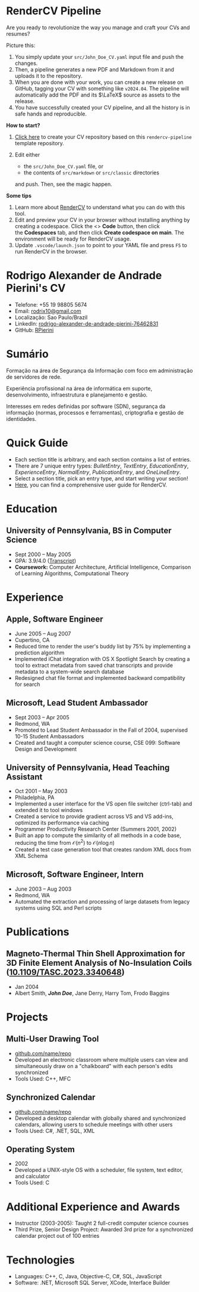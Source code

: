 <!-- Remove below in src/markdown/Header.j2.md not in README.md -->

# RenderCV Pipeline

Are you ready to revolutionize the way you manage and craft your CVs and resumes?

Picture this:

1.  You simply update your `src/John_Doe_CV.yaml` input file and push the changes.
2.  Then, a pipeline generates a new PDF and Markdown from it and uploads it to the repository.
3.  When you are done with your work, you can create a new release on GitHub, tagging your CV with something like `v2024.04`. The pipeline will automatically add the PDF and its $\LaTeX$ source as assets to the release.
4.  You have successfully created your CV pipeline, and all the history is in safe hands and reproducible.

**How to start?**

1.  [Click here](https://github.com/new?template_name=rendercv-pipeline&template_owner=sinaatalay) to create your CV repository based on this `rendercv-pipeline` template repository.
2.  Edit either
    -  the `src/John_Doe_CV.yaml` file, or
    -  the contents of `src/markdown` or `src/classic` directories
    
    and push. Then, see the magic happen.

**Some tips**

1.  Learn more about [RenderCV](https://github.com/sinaatalay/rendercv) to understand what you can do with this tool.
2.  Edit and preview your CV in your browser without installing anything by creating a codespace. Click the <> **Code** button, then click the **Codespaces** tab, and then click **Create codespace on main**. The environment will be ready for RenderCV usage.
3.  Update `.vscode/launch.json` to point to your YAML file and press `F5` to run RenderCV in the browser.

<!-- Remove above in src/markdown/Header.j2.md not in README.md -->
# Rodrigo Alexander de Andrade Pierini's CV

- Telefone: +55 19 98805 5674
- Email: [rodrix10@gmail.com](mailto:rodrix10@gmail.com)
- Localização: Sao Paulo/Brazil
- LinkedIn: [rodrigo-alexander-de-andrade-pierini-76462831](https://linkedin.com/in/rodrigo-alexander-de-andrade-pierini-76462831)
- GitHub: [RPierini](https://github.com/RPierini)


# Sumário

Formação na área de Segurança da Informação com foco em administração de servidores de rede.

Experiência profissional na área de informática em suporte, desenvolvimento, infraestrutura e planejamento e gestão.

Interesses em redes definidas por software (SDN), segurança da informação (normas, processos e ferramentas), criptografia e gestão de identidades.

# Quick Guide

- Each section title is arbitrary, and each section contains a list of entries.
- There are 7 unique entry types: *BulletEntry*, *TextEntry*, *EducationEntry*, *ExperienceEntry*, *NormalEntry*, *PublicationEntry*, and *OneLineEntry*.
- Select a section title, pick an entry type, and start writing your section!
- [Here](https://docs.rendercv.com/user_guide/), you can find a comprehensive user guide for RenderCV.
# Education

## University of Pennsylvania, BS in Computer Science

- Sept 2000 – May 2005
- GPA: 3.9/4.0 ([Transcript](https://example.com))
- **Coursework:** Computer Architecture, Artificial Intelligence, Comparison of Learning Algorithms, Computational Theory

# Experience

## Apple, Software Engineer

- June 2005 – Aug 2007
- Cupertino, CA
- Reduced time to render the user's buddy list by 75% by implementing a prediction algorithm
- Implemented iChat integration with OS X Spotlight Search by creating a tool to extract metadata from saved chat transcripts and provide metadata to a system-wide search database
- Redesigned chat file format and implemented backward compatibility for search

## Microsoft, Lead Student Ambassador

- Sept 2003 – Apr 2005
- Redmond, WA
- Promoted to Lead Student Ambassador in the Fall of 2004, supervised 10-15 Student Ambassadors
- Created and taught a computer science course, CSE 099: Software Design and Development

## University of Pennsylvania, Head Teaching Assistant

- Oct 2001 – May 2003
- Philadelphia, PA
- Implemented a user interface for the VS open file switcher (ctrl-tab) and extended it to tool windows
- Created a service to provide gradient across VS and VS add-ins, optimized its performance via caching
- Programmer Productivity Research Center (Summers 2001, 2002)
- Built an app to compute the similarity of all methods in a code base, reducing the time from $\mathcal{O}(n^2)$ to $\mathcal{O}(n \log n)$
- Created a test case generation tool that creates random XML docs from XML Schema

## Microsoft, Software Engineer, Intern

- June 2003 – Aug 2003
- Redmond, WA
- Automated the extraction and processing of large datasets from legacy systems using SQL and Perl scripts

# Publications

## Magneto-Thermal Thin Shell Approximation for 3D Finite Element Analysis of No-Insulation Coils ([10.1109/TASC.2023.3340648](https://doi.org/10.1109/TASC.2023.3340648))
- Jan 2004
- Albert Smith, ***John Doe***, Jane Derry, Harry Tom, Frodo Baggins

# Projects

## Multi-User Drawing Tool

- [github.com/name/repo](https://github.com/sinaatalay/rendercv)
- Developed an electronic classroom where multiple users can view and simultaneously draw on a "chalkboard" with each person's edits synchronized
- Tools Used: C++, MFC

## Synchronized Calendar

- [github.com/name/repo](https://github.com/sinaatalay/rendercv)
- Developed a desktop calendar with globally shared and synchronized calendars, allowing users to schedule meetings with other users
- Tools Used: C#, .NET, SQL, XML

## Operating System

- 2002
- Developed a UNIX-style OS with a scheduler, file system, text editor, and calculator
- Tools Used: C

# Additional Experience and Awards

- Instructor (2003-2005): Taught 2 full-credit computer science courses
- Third Prize, Senior Design Project: Awarded 3rd prize for a synchronized calendar project out of 100 entries
# Technologies

- Languages: C++, C, Java, Objective-C, C#, SQL, JavaScript
- Software: .NET, Microsoft SQL Server, XCode, Interface Builder
